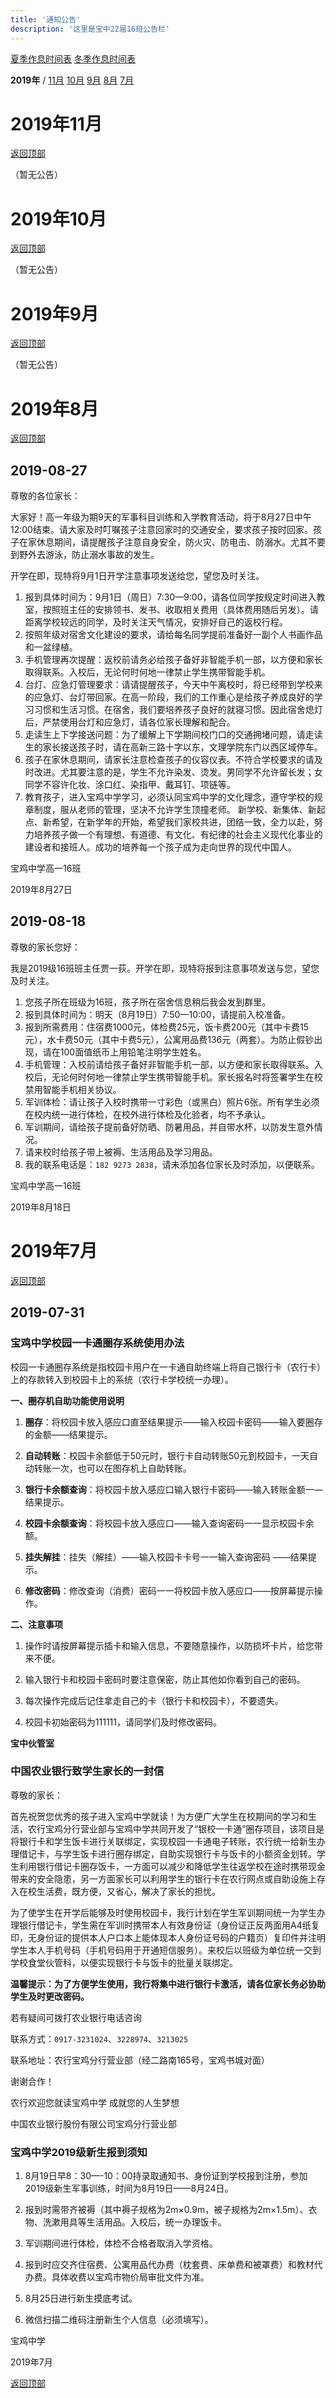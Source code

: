 ```yaml
---
title: '通知公告'
description: '这里是宝中22届16班公告栏'
---
```


[夏季作息时间表](stime) [冬季作息时间表](wtime)

**2019年** / [11月](#2019年11月) [10月](#2019年10月) [9月](#2019年9月) [8月](#2019年8月) [7月](#2019年7月)

# 2019年11月

[返回顶部](#)

（暂无公告）



# 2019年10月

[返回顶部](#)

（暂无公告）



# 2019年9月

[返回顶部](#)

（暂无公告）



# 2019年8月

[返回顶部](#)

## 2019-08-27

尊敬的各位家长：

大家好！高一年级为期9天的军事科目训练和入学教育活动，将于8月27日中午12:00结束。请大家及时叮嘱孩子注意回家时的交通安全，要求孩子按时回家。孩子在家休息期间，请提醒孩子注意自身安全，防火灾、防电击、防溺水。尤其不要到野外去游泳，防止溺水事故的发生。

开学在即，现特将9月1日开学注意事项发送给您，望您及时关注。

1. 报到具体时间为：9月1日（周日）7:30—9:00，请各位同学按规定时间进入教室，按照班主任的安排领书、发书、收取相关费用（具体费用随后另发）。请距离学校较远的同学，及时关注天气情况，安排好自己的返校行程。
2. 按照年级对宿舍文化建设的要求，请给每名同学提前准备好一副个人书画作品和一盆绿植。
3. 手机管理再次提醒：返校前请务必给孩子备好非智能手机一部，以方便和家长取得联系。入校后，无论何时何地一律禁止学生携带智能手机。
4. 台灯、应急灯管理要求：请请提醒孩子，今天中午离校时，将已经带到学校来的应急灯、台灯带回家。在高一阶段，我们的工作重心是给孩子养成良好的学习习惯和生活习惯。在宿舍，我们要培养孩子良好的就寝习惯。因此宿舍熄灯后，严禁使用台灯和应急灯，请各位家长理解和配合。
5. 走读生上下学接送问题：为了缓解上下学期间校门口的交通拥堵问题，请走读生的家长接送孩子时，请在高新三路十字以东，文理学院东门以西区域停车。
6. 孩子在家休息期间，请家长注意检查孩子的仪容仪表。不符合学校要求的请及时改进。尤其要注意的是，学生不允许染发、烫发。男同学不允许留长发；女同学不容许化妆、涂口红、染指甲、戴耳钉、项链等。
7. 教育孩子，进入宝鸡中学学习，必须认同宝鸡中学的文化理念，遵守学校的规章制度，服从老师的管理，坚决不允许学生顶撞老师。
新学校、新集体、新起点、新希望，在新学年的开始，希望我们家校共进，团结一致，全力以赴，努力培养孩子做一个有理想、有道德、有文化、有纪律的社会主义现代化事业的建设者和接班人。成功的培养每一个孩子成为走向世界的现代中国人。

宝鸡中学高一16班

2019年8月27日



## 2019-08-18

尊敬的家长您好：

我是2019级16班班主任贾一荻。开学在即，现特将报到注意事项发送与您，望您及时关注。

1. 您孩子所在班级为16班，孩子所在宿舍信息稍后我会发到群里。
2. 报到具体时间为：明天（8月19日）7:50—10:00，请提前入校准备。
3. 报到所需费用：住宿费1000元，体检费25元，饭卡费200元（其中卡费15元），水卡费50元（其中卡费5元），公寓用品费136元（两套）。为防止假钞出现，请在100面值纸币上用铅笔注明学生姓名。
4. 手机管理：入校前请给孩子备好非智能手机一部，以方便和家长取得联系。入校后，无论何时何地一律禁止学生携带智能手机。家长报名时将签署学生在校禁用智能手机相关协议。
5. 军训体检：请让孩子入校时携带一寸彩色（或黑白）照片6张。所有学生必须在校内统一进行体检，在校外进行体检及化验者，均不予承认。
6. 军训期间，请给孩子提前备好防晒、防暑用品，并自带水杯，以防发生意外情况。
7. 请来校时给孩子带上被褥、生活用品及学习用品。
8. 我的联系电话是：`182 9273 2838`，请未添加各位家长及时添加，以便联系。

宝鸡中学高一16班

2019年8月18日



# 2019年7月

[返回顶部](#)

## 2019-07-31

### 宝鸡中学校园一卡通圈存系统使用办法

校园一卡通圈存系统是指校园卡用户在一卡通自助终端上将自己银行卡（农行卡）上的存款转入到校园卡上的系统（农行卡学校统一办理）。

**一、圈存机自助功能使用说明**

1. **圈存**：将校园卡放入感应口直至结果提示——输入校园卡密码——输入要圈存的金额——结果提示。

2. **自动转账**：校园卡余额低于50元时，银行卡自动转账50元到校园卡，一天自动转账一次，也可以在图存机上自助转账。

3. **银行卡余额查询**：将校园卡放入感应口输入银行卡密码——输入转账金额一—结果提示。

4. **校园卡余额查询**：将校园卡放入感应口——输入查询密码一一显示校园卡余额。

5. **挂失解挂**：挂失（解挂）——输入校园卡卡号一一输入查询密码
   ——结果提示。

6. **修改密码**：修改查询（消费）密码一一将校园卡放入感应口——按屏幕提示操作。

**二、注意事项**

1. 操作时请按屏幕提示插卡和输入信息，不要随意操作，以防损坏卡片，给您带来不便。

2. 输入银行卡和校园卡密码时要注意保密，防止其他如你看到自己的密码。

3. 每次操作完成后记住拿走自己的卡（银行卡和校园卡），不要遗失。

4. 校园卡初始密码为111111，请同学们及时修改密码。

**宝中伙管室**



### 中国农业银行致学生家长的一封信

尊敬的家长：

首先祝贺您优秀的孩子进入宝鸡中学就读！为方便广大学生在校期间的学习和生活，农行宝鸡分行营业部与宝鸡中学共同开发了“银校一卡通”圈存项目，该项目是将银行卡和学生饭卡进行关联绑定，实现校园一卡通电子转账，农行统一给新生办理借记卡，与学生饭卡进行圈存绑定，自助实现银行卡与饭卡的小额资金划转。学生利用银行借记卡圈存饭卡，一方面可以减少和降低学生往返学校在途时携带现金带来的安全隐患，另一方面家长可以利用学生的银行卡在农行网点或自助设施上存入在校生活费，既方便，又省心，解决了家长的担忧。

为了使学生在开学后能够及时使用校园卡，我行计划在学生军训期间统一为学生办理银行借记卡，学生需在军训时携带本人有效身份证（身份证正反两面用A4纸复印，无身份证的提供本人户口本上能体现本人身份证号码的户籍页）复印件并注明学生本人手机号码（手机号码用于开通短信服务）。来校后以班级为单位统一交到学校食堂伙管科，以便实现银行卡与饭卡的批量关联绑定。

**温馨提示：为了方便学生使用，我行将集中进行银行卡激活，请各位家长务必协助学生及时更改密码。**

若有疑间可拨打农业银行电话咨询

联系方式：`0917-3231024`、`3228974`、`3213025`

联系地址：农行宝鸡分行营业部（经二路南165号，宝鸡书城对面）

谢谢合作！

农行欢迎您就读宝鸡中学 成就您的人生梦想

中国农业银行股份有限公司宝鸡分行营业部



### 宝鸡中学2019级新生报到须知

1. 8月19日早8：30—-10：00持录取通知书、身份证到学校报到注册，参加2019级新生军事训练，时间为8月19日——8月24日。

2. 报到时需带齐被褥（其中褥子规格为2m×0.9m，被子规格为2m×1.5m）、衣物、洗漱用具等生活用品。入校后，统一办理饭卡。

3. 军训期间进行体检，体检不合格者取消入学资格。

4. 报到时应交齐住宿费、公寓用品代办费（枕套费、床单费和被罩费）和教材代办费。具体收费以宝鸡市物价局审批文件为准。

5. 8月25日进行新生摸底考试。

6. 微信扫描二维码注册新生个人信息（必须填写）。

宝鸡中学

2019年7月

[返回顶部](#)
